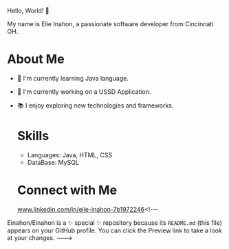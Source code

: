 Hello, World! 👋

My name is Elie Inahon, a passionate software developer from Cincinnati OH.

# About Me
- 🌱 I'm currently learning Java language.
- 🔭 I'm currently working on a USSD Application.
- 📚 I enjoy exploring new technologies and frameworks.

  # Skills
   * Languages: Java, HTML, CSS
   * DataBase: MySQL

  # Connect with Me
  www.linkedin.com/in/elie-inahon-7b1972246<!---

  
Einahon/Einahon is a ✨ special ✨ repository because its `README.md` (this file) appears on your GitHub profile.
You can click the Preview link to take a look at your changes.
--->
